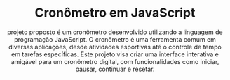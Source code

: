 <h1 align="center">Cronômetro em JavaScript</h1>

<p align="center">projeto proposto é um cronômetro desenvolvido utilizando a linguagem de programação JavaScript. O cronômetro é uma ferramenta comum em diversas aplicações, desde atividades esportivas até o controle de tempo em tarefas específicas. Este projeto visa criar uma interface interativa e amigável para um cronômetro digital, com funcionalidades como iniciar, pausar, continuar e resetar.</p>
